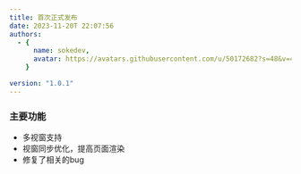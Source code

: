 ```yaml
---
title: 首次正式发布
date: 2023-11-20T 22:07:56
authors:
  - {
      name: sokedev,
      avatar: https://avatars.githubusercontent.com/u/50172682?s=48&v=4,
    }

version: "1.0.1"
---
```


### 主要功能

- 多视窗支持
- 视窗同步优化，提高页面渲染
- 修复了相关的bug